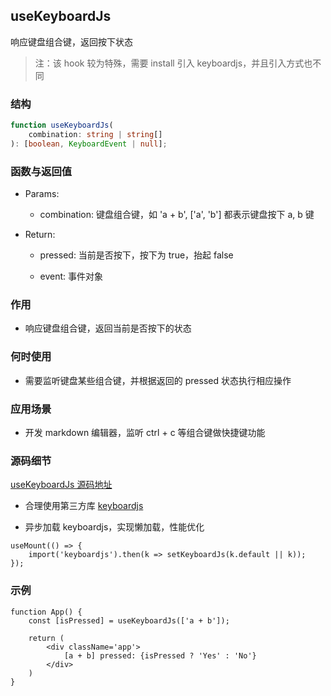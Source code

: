 ## useKeyboardJs

响应键盘组合键，返回按下状态

> 注：该 hook 较为特殊，需要 install 引入 keyboardjs，并且引入方式也不同

### 结构

```ts
function useKeyboardJs(
    combination: string | string[]
): [boolean, KeyboardEvent | null];
```

### 函数与返回值

- Params:

    - combination: 键盘组合键，如 'a + b', ['a', 'b'] 都表示键盘按下 a, b 键

- Return:

    - pressed: 当前是否按下，按下为 true，抬起 false

    - event: 事件对象

### 作用

- 响应键盘组合键，返回当前是否按下的状态

### 何时使用

- 需要监听键盘某些组合键，并根据返回的 pressed 状态执行相应操作

### 应用场景

- 开发 markdown 编辑器，监听 ctrl + c 等组合键做快捷键功能

### 源码细节

[useKeyboardJs 源码地址](https://github.com/streamich/react-use/blob/master/src/useKeyboardJs.ts)

- 合理使用第三方库 [keyboardjs](https://www.npmjs.com/package/keyboardjs)

- 异步加载 keyboardjs，实现懒加载，性能优化

```tsx
useMount(() => {
    import('keyboardjs').then(k => setKeyboardJs(k.default || k));
});
```

### 示例

```tsx
function App() {
    const [isPressed] = useKeyboardJs(['a + b']);

    return (
        <div className='app'>
            [a + b] pressed: {isPressed ? 'Yes' : 'No'}
        </div>
    )
}
```
